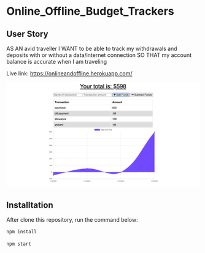 # Online_Offline_Budget_Trackers

## User Story
AS AN avid traveller
I WANT to be able to track my withdrawals and deposits with or without a data/internet connection
SO THAT my account balance is accurate when I am traveling

Live link: https://onlineandoffline.herokuapp.com/

<img src="img/main.png">

## Installtation 

After clone this repository, run the command below:

```
npm install

npm start

```

